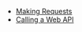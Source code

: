 - [Making Requests](Making%20Requests/README.md)
- [Calling a Web API](Calling%20a%20Web%20API/README.md)
